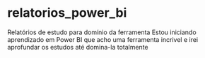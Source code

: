# relatorios_power_bi
Relatórios de estudo para domínio da ferramenta
Estou iniciando aprendizado em Power BI que acho uma ferramenta incrivel e irei aprofundar os estudos até domina-la totalmente

